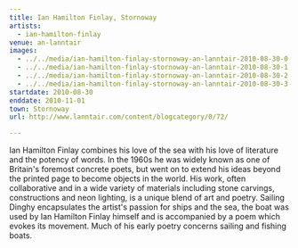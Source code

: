 ```yaml
---
title: Ian Hamilton Finlay, Stornoway
artists:
  - ian-hamilton-finlay
venue: an-lanntair
images:
  - ../../media/ian-hamilton-finlay-stornoway-an-lanntair-2010-08-30-0.webp
  - ../../media/ian-hamilton-finlay-stornoway-an-lanntair-2010-08-30-1.webp
  - ../../media/ian-hamilton-finlay-stornoway-an-lanntair-2010-08-30-2.webp
  - ../../media/ian-hamilton-finlay-stornoway-an-lanntair-2010-08-30-3.webp
startdate: 2010-08-30
enddate: 2010-11-01
town: Stornoway
url: http://www.lanntair.com/content/blogcategory/0/72/

---
```


Ian Hamilton Finlay combines his love of the sea with his love of literature and the potency of words. In the 1960s he was widely known as one of Britain's foremost concrete poets, but went on to extend his ideas beyond the printed page to become objects in the world. His work, often collaborative and in a wide variety of materials including stone carvings, constructions and neon lighting, is a unique blend of art and poetry. Sailing Dinghy encapsulates the artist's passion for ships and the sea, the boat was used by Ian Hamilton Finlay himself and is accompanied by a poem which evokes its movement. Much of his early poetry concerns sailing and fishing boats.
